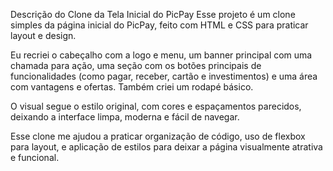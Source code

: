 Descrição do Clone da Tela Inicial do PicPay
Esse projeto é um clone simples da página inicial do PicPay, feito com HTML e CSS para praticar layout e design.

Eu recriei o cabeçalho com a logo e menu, um banner principal com uma chamada para ação, uma seção com os botões principais de funcionalidades (como pagar, receber, cartão e investimentos) e uma área com vantagens e ofertas. Também criei um rodapé básico.

O visual segue o estilo original, com cores e espaçamentos parecidos, deixando a interface limpa, moderna e fácil de navegar.

Esse clone me ajudou a praticar organização de código, uso de flexbox para layout, e aplicação de estilos para deixar a página visualmente atrativa e funcional.
